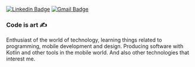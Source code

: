 [![Linkedin Badge](https://img.shields.io/badge/-LinkedIn-191970?style=flat-square&logo=Linkedin&logoColor=white&link=https://www.linkedin.com/in/mateusmp//)](https://www.linkedin.com/in/mateusmp/)
[![Gmail Badge](https://img.shields.io/badge/-Gmail-191970?style=flat-square&logo=Gmail&logoColor=white&link=mailto:dev.mateusmp@gmail.com)](mailto:dev.mateusmp@gmail.com)

### Code is art ✍️

  Enthusiast of the world of technology, learning things related to programming, mobile development and design. 
  Producing software with Kotlin and other tools in the mobile world. And also other technologies that interest me.
